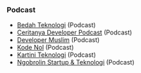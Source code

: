 ### Podcast

* [Bedah Teknologi](https://www.listennotes.com/podcasts/bedah-teknologi-akbarul-huda-q4xfBAyNmdl) (Podcast)
* [Ceritanya Developer Podcast](https://anchor.fm/ceritanya-developer) (Podcast)
* [Developer Muslim](https://devmuslim.id) (Podcast)
* [Kode Nol](https://anchor.fm/deep-tech) (Podcast)
* [Kartini Teknologi](https://kartiniteknologi.id) (Podcast)
* [Ngobrolin Startup & Teknologi](https://anchor.fm/ngobrolinstartup) (Podcast)